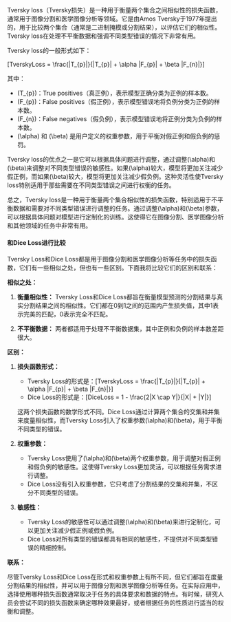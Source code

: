 Tversky loss（Tversky损失）是一种用于衡量两个集合之间相似性的损失函数，通常用于图像分割和医学图像分析等领域。它是由Amos Tversky于1977年提出的，用于比较两个集合（通常是二进制掩模或分割结果），以评估它们的相似性。Tversky loss在处理不平衡数据和强调不同类型错误的情况下非常有用。

Tversky loss的一般形式如下：

\[TverskyLoss = \frac{|T_{p}|}{|T_{p}| + \alpha |F_{p}| + \beta |F_{n}|}\]

其中：
- \(T_{p}\)：True positives（真正例），表示模型正确分类为正例的样本数。
- \(F_{p}\)：False positives（假正例），表示模型错误地将负例分类为正例的样本数。
- \(F_{n}\)：False negatives（假负例），表示模型错误地将正例分类为负例的样本数。
- \(\alpha\) 和 \(\beta\) 是用户定义的权重参数，用于平衡对假正例和假负例的惩罚。

Tversky loss的优点之一是它可以根据具体问题进行调整，通过调整\(\alpha\)和\(\beta\)来调整对不同类型错误的敏感性。如果\(\alpha\)较大，模型将更加关注减少假正例，而如果\(\beta\)较大，模型将更加关注减少假负例。这种灵活性使Tversky loss特别适用于那些需要在不同类型错误之间进行权衡的任务。

总之，Tversky loss是一种用于衡量两个集合相似性的损失函数，特别适用于不平衡数据和需要对不同类型错误进行调整的任务。通过调整\(\alpha\)和\(\beta\)参数，可以根据具体问题对模型进行定制化的训练。这使得它在图像分割、医学图像分析和其他领域的任务中非常有用。

#### 和Dice Loss进行比较
Tversky Loss和Dice Loss都是用于图像分割和医学图像分析等任务中的损失函数，它们有一些相似之处，但也有一些区别。下面我将比较它们的区别和联系：

**相似之处：**

1. **衡量相似性：** Tversky Loss和Dice Loss都旨在衡量模型预测的分割结果与真实分割结果之间的相似性。它们都在0到1之间的范围内产生损失值，其中1表示完美的匹配，0表示完全不匹配。

2. **不平衡数据：** 两者都适用于处理不平衡数据集，其中正例和负例的样本数差距很大。

**区别：**

1. **损失函数形式：**
   - Tversky Loss的形式是：\[TverskyLoss = \frac{|T_{p}|}{|T_{p}| + \alpha |F_{p}| + \beta |F_{n}|}\]
   - Dice Loss的形式是：\[DiceLoss = 1 - \frac{2|X \cap Y|}{|X| + |Y|}\]
   
   这两个损失函数的数学形式不同。Dice Loss通过计算两个集合的交集和并集来度量相似性，而Tversky Loss引入了权重参数\(\alpha\)和\(\beta\)，用于平衡不同类型的错误。

2. **权重参数：**
   - Tversky Loss使用了\(\alpha\)和\(\beta\)两个权重参数，用于调整对假正例和假负例的敏感性。这使得Tversky Loss更加灵活，可以根据任务需求进行调整。
   - Dice Loss没有引入权重参数，它只考虑了分割结果的交集和并集，不区分不同类型的错误。

3. **敏感性：**
   - Tversky Loss的敏感性可以通过调整\(\alpha\)和\(\beta\)来进行定制化，可以更加关注减少假正例或假负例。
   - Dice Loss对所有类型的错误都具有相同的敏感性，不提供对不同类型错误的精细控制。

**联系：**

尽管Tversky Loss和Dice Loss在形式和权重参数上有所不同，但它们都旨在度量分割结果的相似性，并可以用于图像分割和医学图像分析等任务。在实际应用中，选择使用哪种损失函数通常取决于任务的具体要求和数据的特点。有时候，研究人员会尝试不同的损失函数来确定哪种效果最好，或者根据任务的性质进行适当的权衡和调整。

